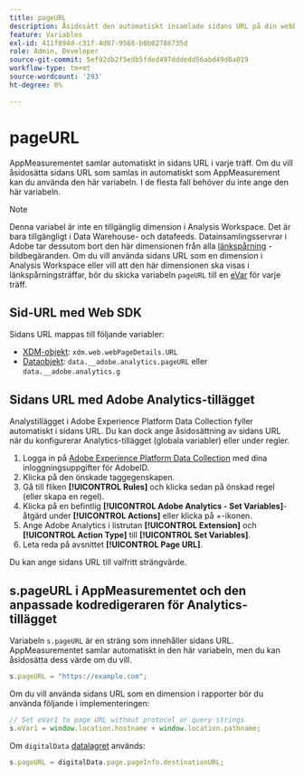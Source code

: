 ```yaml
---
title: pageURL
description: Åsidosätt den automatiskt insamlade sidans URL på din webbplats.
feature: Variables
exl-id: 411f894d-c31f-4d07-9568-b0b02786735d
role: Admin, Developer
source-git-commit: 5ef92db2f5edb5fded497dddedd56abd49d8a019
workflow-type: tm+mt
source-wordcount: '293'
ht-degree: 0%

---
```


# pageURL

AppMeasurementet samlar automatiskt in sidans URL i varje träff. Om du vill åsidosätta sidans URL som samlas in automatiskt som AppMeasurement kan du använda den här variabeln. I de flesta fall behöver du inte ange den här variabeln.

>[!NOTE]
>
>Denna variabel är inte en tillgänglig dimension i Analysis Workspace. Det är bara tillgängligt i Data Warehouse- och datafeeds. Datainsamlingsservrar i Adobe tar dessutom bort den här dimensionen från alla [länkspårning](/help/implement/vars/functions/tl-method.md) -bildbegäranden. Om du vill använda sidans URL som en dimension i Analysis Workspace eller vill att den här dimensionen ska visas i länkspårningsträffar, bör du skicka variabeln `pageURL` till en [eVar](evar.md) för varje träff.

## Sid-URL med Web SDK

Sidans URL mappas till följande variabler:

* [XDM-objekt](/help/implement/aep-edge/xdm-var-mapping.md): `xdm.web.webPageDetails.URL`
* [Dataobjekt](/help/implement/aep-edge/data-var-mapping.md): `data.__adobe.analytics.pageURL` eller `data.__adobe.analytics.g`

## Sidans URL med Adobe Analytics-tillägget

Analystillägget i Adobe Experience Platform Data Collection fyller automatiskt i sidans URL. Du kan dock ange åsidosättning av sidans URL när du konfigurerar Analytics-tillägget (globala variabler) eller under regler.

1. Logga in på [Adobe Experience Platform Data Collection](https://experience.adobe.com/data-collection) med dina inloggningsuppgifter för AdobeID.
2. Klicka på den önskade taggegenskapen.
3. Gå till fliken **[!UICONTROL Rules]** och klicka sedan på önskad regel (eller skapa en regel).
4. Klicka på en befintlig **[!UICONTROL Adobe Analytics - Set Variables]**-åtgärd under **[!UICONTROL Actions]** eller klicka på +-ikonen.
5. Ange Adobe Analytics i listrutan **[!UICONTROL Extension]** och **[!UICONTROL Action Type]** till **[!UICONTROL Set Variables]**.
6. Leta reda på avsnittet **[!UICONTROL Page URL]**.

Du kan ange sidans URL till valfritt strängvärde.

## s.pageURL i AppMeasurementet och den anpassade kodredigeraren för Analytics-tillägget

Variabeln `s.pageURL` är en sträng som innehåller sidans URL. AppMeasurementet samlar automatiskt in den här variabeln, men du kan åsidosätta dess värde om du vill.

```js
s.pageURL = "https://example.com";
```

Om du vill använda sidans URL som en dimension i rapporter bör du använda följande i implementeringen:

```js
// Set eVar1 to page URL without protocol or query strings
s.eVar1 = window.location.hostname + window.location.pathname;
```

Om `digitalData` [datalagret](../../prepare/data-layer.md) används:

```js
s.pageURL = digitalData.page.pageInfo.destinationURL;
```
